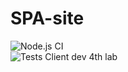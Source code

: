 # SPA-site
![Node.js CI](https://github.com/vmkul/SPA-site/workflows/Node.js%20CI/badge.svg?branch=project-build-test)  
![Tests](https://i.ibb.co/1Zvvh1H/Screenshot-45.png)
Client dev 4th lab
